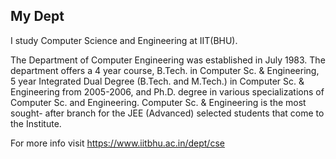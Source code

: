 ## My Dept

I study Computer Science and Engineering at IIT(BHU).

The Department of Computer Engineering was established in July 1983. The department offers a 4 year course, B.Tech. in Computer Sc. & Engineering, 5 year Integrated Dual Degree (B.Tech. and M.Tech.) in Computer Sc. & Engineering from 2005-2006, and Ph.D. degree in various specializations of Computer Sc. and Engineering. Computer Sc. & Engineering is the most sought- after branch for the JEE (Advanced) selected students that come to the Institute.

For more info visit https://www.iitbhu.ac.in/dept/cse

